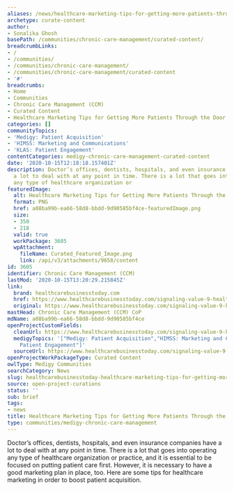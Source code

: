 ```yaml
---
aliases: /news/healthcare-marketing-tips-for-getting-more-patients-through-the-door
archetype: curate-content
author:
- Sonalika Ghosh
basePath: /communities/chronic-care-management/curated-content/
breadcrumbLinks:
- /
- /communities/
- /communities/chronic-care-management/
- /communities/chronic-care-management/curated-content
- '#'
breadcrumbs:
- Home
- Communities
- Chronic Care Management (CCM)
- Curated Content
- Healthcare Marketing Tips for Getting More Patients Through the Door
categories: []
communityTopics:
- 'Medigy: Patient Acquisition'
- 'HIMSS: Marketing and Communications'
- 'KLAS: Patient Engagement'
contentCategories: medigy-chronic-care-management-curated-content
date: '2020-10-15T12:18:18.157401Z'
description: Doctor’s offices, dentists, hospitals, and even insurance companies have
  a lot to deal with at any point in time. There is a lot that goes into operating
  any type of healthcare organization or
featuredImage:
  alt: Healthcare Marketing Tips for Getting More Patients Through the Door
  format: PNG
  href: a08ba99b-ea66-58d8-bbdd-9d90585bf4ce-featuredImage.png
  size:
  - 350
  - 218
  valid: true
  workPackage: 3605
  wpAttachment:
    fileName: Curated_Featured_Image.png
    link: /api/v3/attachments/9658/content
id: 3605
identifier: Chronic Care Management (CCM)
lastMod: '2020-10-15T13:20:29.215845Z'
link:
  brand: healthcarebusinesstoday.com
  href: https://www.healthcarebusinesstoday.com/signaling-value-9-healthcare-marketing-tips-for-getting-more-patients-through-the-door/
  original: https://www.healthcarebusinesstoday.com/signaling-value-9-healthcare-marketing-tips-for-getting-more-patients-through-the-door/
mastHead: Chronic Care Management (CCM) CoP
mdName: a08ba99b-ea66-58d8-bbdd-9d90585bf4ce
openProjectCustomFields:
  cleanUrl: https://www.healthcarebusinesstoday.com/signaling-value-9-healthcare-marketing-tips-for-getting-more-patients-through-the-door/
  medigyTopics: '["Medigy: Patient Acquisition","HIMSS: Marketing and Communications","KLAS:
    Patient Engagement"]'
  sourceUrl: https://www.healthcarebusinesstoday.com/signaling-value-9-healthcare-marketing-tips-for-getting-more-patients-through-the-door/
openProjectWorkPackageType: Curated Content
owlType: Medigy Communities
searchCategory: News
slug: healthcarebusinesstoday-healthcare-marketing-tips-for-getting-more-patients-through-the-door
source: open-project-curations
status: ''
sub: brief
tags:
- news
title: Healthcare Marketing Tips for Getting More Patients Through the Door
type: communities/medigy-chronic-care-management
---
```


<p>Doctor’s offices, dentists, hospitals, and even insurance companies have a lot to deal with at any point in time. There is a lot that goes into operating any type of healthcare organization or practice, and it is essential to be focused on putting patient care first. However, it is necessary to have a good marketing plan in place, too. Here are some tips for healthcare marketing in order to boost patient acquisition.</p>